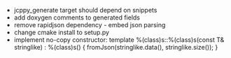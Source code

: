 * jcppy_generate target should depend on snippets
* add doxygen comments to generated fields
* remove rapidjson dependency - embed json parsing
* change cmake install to setup.py
* implement no-copy constructor:
  template<class T>
  %(class)s::%(class)s(const T& stringlike)
    : %(class)s()
  {
    fromJson(stringlike.data(), stringlike.size());
  }
